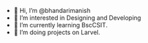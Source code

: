 - 👋 Hi, I’m @bhandarimanish
- 👀 I’m interested in Designing and Developing
- 🌱 I’m currently learning BscCSIT.
- 💞️ I’m doing projects on Larvel.

<!---
bhandarimanish/bhandarimanish is a ✨ special ✨ repository because its `README.md` (this file) appears on your GitHub profile.
You can click the Preview link to take a look at your changes.
--->

